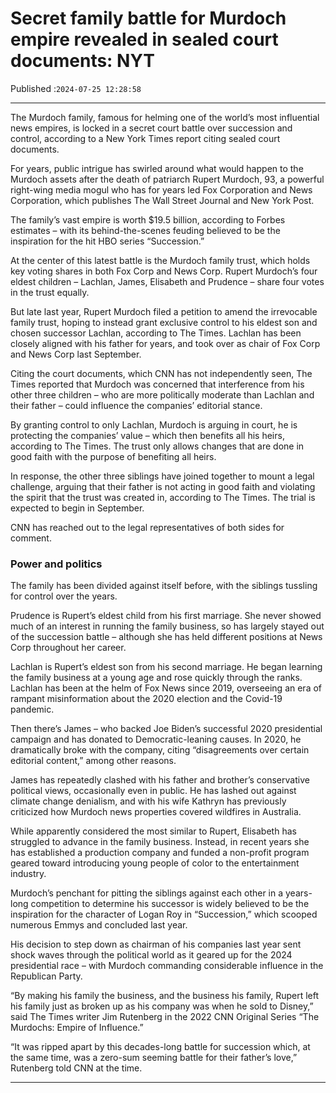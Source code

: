 # Secret family battle for Murdoch empire revealed in sealed court documents: NYT

Published :`2024-07-25 12:28:58`

---

The Murdoch family, famous for helming one of the world’s most influential news empires, is locked in a secret court battle over succession and control, according to a New York Times report citing sealed court documents.

For years, public intrigue has swirled around what would happen to the Murdoch assets after the death of patriarch Rupert Murdoch, 93, a powerful right-wing media mogul who has for years led Fox Corporation and News Corporation, which publishes The Wall Street Journal and New York Post.

The family’s vast empire is worth $19.5 billion, according to Forbes estimates – with its behind-the-scenes feuding believed to be the inspiration for the hit HBO series “Succession.”

At the center of this latest battle is the Murdoch family trust, which holds key voting shares in both Fox Corp and News Corp. Rupert Murdoch’s four eldest children – Lachlan, James, Elisabeth and Prudence – share four votes in the trust equally.

But late last year, Rupert Murdoch filed a petition to amend the irrevocable family trust, hoping to instead grant exclusive control to his eldest son and chosen successor Lachlan, according to The Times. Lachlan has been closely aligned with his father for years, and took over as chair of Fox Corp and News Corp last September.

Citing the court documents, which CNN has not independently seen, The Times reported that Murdoch was concerned that interference from his other three children – who are more politically moderate than Lachlan and their father – could influence the companies’ editorial stance.

By granting control to only Lachlan, Murdoch is arguing in court, he is protecting the companies’ value – which then benefits all his heirs, according to The Times. The trust only allows changes that are done in good faith with the purpose of benefiting all heirs.

In response, the other three siblings have joined together to mount a legal challenge, arguing that their father is not acting in good faith and violating the spirit that the trust was created in, according to The Times. The trial is expected to begin in September.

CNN has reached out to the legal representatives of both sides for comment.

### Power and politics

The family has been divided against itself before, with the siblings tussling for control over the years.

Prudence is Rupert’s eldest child from his first marriage. She never showed much of an interest in running the family business, so has largely stayed out of the succession battle – although she has held different positions at News Corp throughout her career.

Lachlan is Rupert’s eldest son from his second marriage. He began learning the family business at a young age and rose quickly through the ranks. Lachlan has been at the helm of Fox News since 2019, overseeing an era of rampant misinformation about the 2020 election and the Covid-19 pandemic.

Then there’s James – who backed Joe Biden’s successful 2020 presidential campaign and has donated to Democratic-leaning causes. In 2020, he dramatically broke with the company, citing “disagreements over certain editorial content,” among other reasons.

James has repeatedly clashed with his father and brother’s conservative political views, occasionally even in public. He has lashed out against climate change denialism, and with his wife Kathryn has previously criticized how Murdoch news properties covered wildfires in Australia.

While apparently considered the most similar to Rupert, Elisabeth has struggled to advance in the family business. Instead, in recent years she has established a production company and funded a non-profit program geared toward introducing young people of color to the entertainment industry.

Murdoch’s penchant for pitting the siblings against each other in a years-long competition to determine his successor is widely believed to be the inspiration for the character of Logan Roy in “Succession,” which scooped numerous Emmys and concluded last year.

His decision to step down as chairman of his companies last year sent shock waves through the political world as it geared up for the 2024 presidential race – with Murdoch commanding considerable influence in the Republican Party.

“By making his family the business, and the business his family, Rupert left his family just as broken up as his company was when he sold to Disney,” said The Times writer Jim Rutenberg in the 2022 CNN Original Series “The Murdochs: Empire of Influence.”

“It was ripped apart by this decades-long battle for succession which, at the same time, was a zero-sum seeming battle for their father’s love,” Rutenberg told CNN at the time.

---

